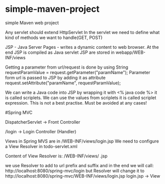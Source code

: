# simple-maven-project
simple Maven web project

Any servlet should extend HttpServlet
In the servlet we need to define what kind of methods we want to handle(GET, POST)

JSP - Java Server Pages - writes a dynamic content to web browser. At the end JSP is compiled as Java servlet
JSP are stored in webapp/WEB-INF/views

Getting a parameter from url/request is done by using String requestParamValue = request.getParameter("paramName");
Parameter form url is passed to JSP by adding it as attribute request.setAttribute("paramName", requestParamValue);

We can write a Java code into JSP by wrapping it with <% java code %> it is called scriplets. We can use the values
from scriplets it is called scriplet expression. This is not a best practise. Must be avoided at any cases!

#Spring MVC

DispatcherServlet -> Front Controller

/login -> Login Controller (Handler)

Views in Spring MVS are in /WEB-INF/views/login.jsp
We need to configure a View Resolver in todo-servlet.xml

Content of View Resolver is:
<bean
class="org.springframework.web.servlet.view.InternalResourceViewResolver">
<property name="prefix">
<value>/WEB-INF/views/</value>
</property>
<property name="suffix">
<value>.jsp</value>
</property>
</bean>

we use Resolver to add to url prefix and suffix and in the end we will call:
http://localhost:8080/spring-mvc/login
but Resolver will change it to
http://localhost:8080/spring-mvc/WEB-INF/views/login.jsp
login.jsp -> View